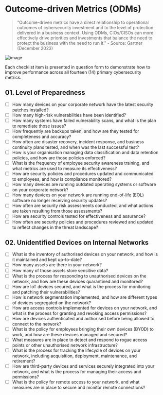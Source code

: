 # Outcome-driven Metrics (ODMs)

> "Outcome-driven metrics have a direct relationship to operational outcomes of cybersecurity investment and to the level of protection delivered in a business context. 
Using ODMs, CIOs/CISOs can more effectively drive priorities and investments that balance the need to protect the business with the need to run it." - Source: Gartner (December 2023)


![image](https://github.com/user-attachments/assets/3fa9c948-ae50-445a-853c-8aebfc19d6f6)


Each checklist item is presented in question form to demonstrate how to improve performance across all fourteen (14) primary cybersecurity metrics.

## 01. Level of Preparedness 
- [ ] How many devices on your corporate network have the latest security patches installed?
- [ ] How many high-risk vulnerabilities have been identified?
- [ ] How many systems have failed vulnerability scans, and what is the plan to remediate those issues?
- [ ] How frequently are backups taken, and how are they tested for completeness and accuracy?
- [ ] How often are disaster recovery, incident response, and business continuity plans tested, and when was the last successful test?
- [ ] How is your organisation managing data classification and data retention policies, and how are those policies enforced?
- [ ] What is the frequency of employee security awareness training, and what metrics are used to measure its effectiveness?
- [ ] How are security policies and procedures updated and communicated to employees, and how is compliance monitored?
- [ ] How many devices are running outdated operating systems or software on your corporate network?
- [ ] How many devices on your network are running end-of-life (EOL) software no longer receiving security updates?
- [ ] How often are security risk assessments conducted, and what actions are taken resulting from those assessments?
- [ ] How are security controls tested for effectiveness and assurance?
- [ ] How often are security policies and procedures reviewed and updated to reflect changes in the threat landscape?

## 02. Unidentified Devices on Internal Networks
- [ ] What is the inventory of authorised devices on your network, and how is it maintained and kept up-to-date?
- [ ] How many assets are there in your network?
- [ ] How many of those assets store sensitive data?
- [ ] What is the process for responding to unauthorised devices on the network, and how are these devices quarantined and monitored?
- [ ] How are IoT devices secured, and what is the process for monitoring and patching their vulnerabilities?
- [ ] How is network segmentation implemented, and how are different types of devices segregated on the network?
- [ ] How are access controls implemented for devices on your network, and what is the process for granting and revoking access permissions?
- [ ] How are devices authenticated and authorised before being allowed to connect to the network?
- [ ] What is the policy for employees bringing their own devices (BYOD) to work, and how are these devices managed and secured?
- [ ] What measures are in place to detect and respond to rogue access points or other unauthorised network infrastructure?
- [ ] What is the process for tracking the lifecycle of devices on your network, including acquisition, deployment, maintenance, and retirement?
- [ ] How are third-party devices and services securely integrated into your network, and what is the process for managing their access and permissions?
- [ ] What is the policy for remote access to your network, and what measures are in place to secure and monitor remote connections?
